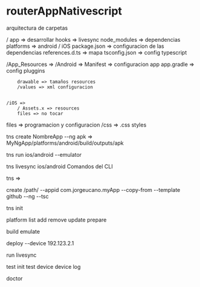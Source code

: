 # routerAppNativescript


arquitectura de carpetas

/ app => desarrollar hooks => livesync node_modules => dependencias platforms => android / iOS package.json => configuracion de las dependencias references.d.ts => mapa tsconfig.json => config typescript

/App_Resources => 
    /Android => 
        Manifest => configuracion app 
        app.gradle => config pluggins

        drawable => tamaños resources 
        /values => xml configuracion 


    /iOS =>
        / Assets.x => resources 
        files => no tocar


files => programacion y configuracion 
/css => .css styles


tns create NombreApp --ng
apk => MyNgApp/platforms/android/build/outputs/apk

tns run ios/android --emulator

tns livesync ios/android
Comandos del CLI

tns =>

create /path/ --appid com.jorgeucano.myApp --copy-from --template github --ng --tsc

tns init

platform list add remove update prepare

build emulate

deploy --device 192.123.2.1

run livesync

test init test device device log

doctor


